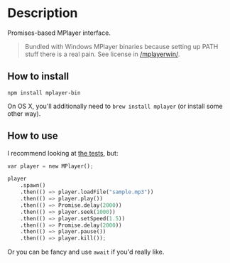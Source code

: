 # Description

Promises-based MPlayer interface.

> Bundled with Windows MPlayer binaries because setting up PATH stuff there is a real pain. See license in [/mplayerwin/](mplayerwin/).

## How to install

```
npm install mplayer-bin
```

On OS X, you'll additionally need to `brew install mplayer` (or install some other way).

## How to use

I recommend looking at [the tests](test/), but:

```python
var player = new MPlayer();

player
    .spawn()
    .then(() => player.loadFile("sample.mp3"))
    .then(() => player.play())
    .then(() => Promise.delay(2000))
    .then(() => player.seek(1000))
    .then(() => player.setSpeed(1.5))
    .then(() => Promise.delay(2000))
    .then(() => player.pause())
    .then(() => player.kill());
```

Or you can be fancy and use `await` if you'd really like.